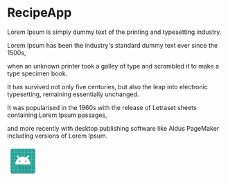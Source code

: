 # RecipeApp

Lorem Ipsum is simply dummy text of the printing and typesetting industry. 

Lorem Ipsum has been the industry's standard dummy text ever since the 1500s, 

when an unknown printer took a galley of type and scrambled it to make a type specimen book. 

It has survived not only five centuries, but also the leap into electronic typesetting, remaining essentially unchanged. 

It was popularised in the 1960s with the release of Letraset sheets containing Lorem Ipsum passages, 

and more recently with desktop publishing software like Aldus PageMaker including versions of Lorem Ipsum.

![alt text](https://github.com/alipm/RecipeApp/blob/master/app/src/main/res/mipmap-hdpi/ic_launcher.png)
